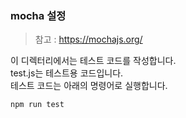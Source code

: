 ### mocha 설정
> 참고 : https://mochajs.org/

이 디렉터리에서는 테스트 코드를 작성합니다.<br>
test.js는 테스트용 코드입니다.<br>
테스트 코드는 아래의 명령어로 실행합니다.<br>
```
npm run test
```